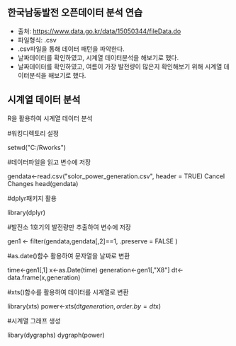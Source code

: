 ## 한국남동발전 오픈데이터 분석 연습
- 출처: https://www.data.go.kr/data/15050344/fileData.do
- 파일형식: .csv
- .csv파일을 통해 데이터 패턴을 파악한다.
- 날짜데이터를 확인하였고, 시계열 데이터분석을 해보기로 했다.
- 날짜데이터를 확인하였고, 여름이 가장 발전량이 많은지 확인해보기 위해 시계열 데이터분석을 해보기로 했다.

## 시계열 데이터 분석
R을 활용하여 시계열 데이터 분석

#워킹디렉토리 설정

setwd("C:/Rworks") 

#데이터파일을 읽고 변수에 저장

gendata<-read.csv("solor_power_generation.csv", header = TRUE) Cancel Changes
head(gendata)

#dplyr패키지 활용

library(dplyr)

#발전소 1호기의 발전량만 추출하여 변수에 저장

gen1 <- filter(gendata,gendata[,2]==1, .preserve = FALSE ) 

#as.date()함수 활용하여 문자열을 날짜로 변환

time<-gen1[,1]
x<-as.Date(time)
generation<-gen1[,"X8"]
dt<-data.frame(x,generation)

#xts()함수를 활용하여 데이터를 시계열로 변환

library(xts)
power<-xts(dt$generation, order.by = dt$x)

#시계열 그래프 생성

libary(dygraphs)
dygraph(power) 
